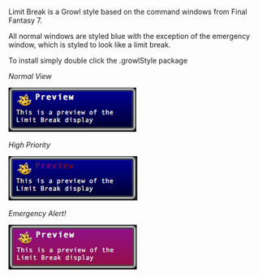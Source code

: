 Limit Break is a Growl style based on the command windows from Final Fantasy 7.

All normal windows are styled blue with the exception of the emergency window, which is styled to look like a limit break.

To install simply double click the .growlStyle package

*Normal View*

![](https://github.com/aMoniker/Limit-Break/blob/master/screenshots/Limit%20Break%20Normal.png?raw=true)

*High Priority*

![](https://github.com/aMoniker/Limit-Break/blob/master/screenshots/Limit%20Break%20High.png?raw=true)

*Emergency Alert!*

![](http://github.com/aMoniker/Limit-Break/blob/master/screenshots/Limit%20Break%20Emergency.png?raw=true)